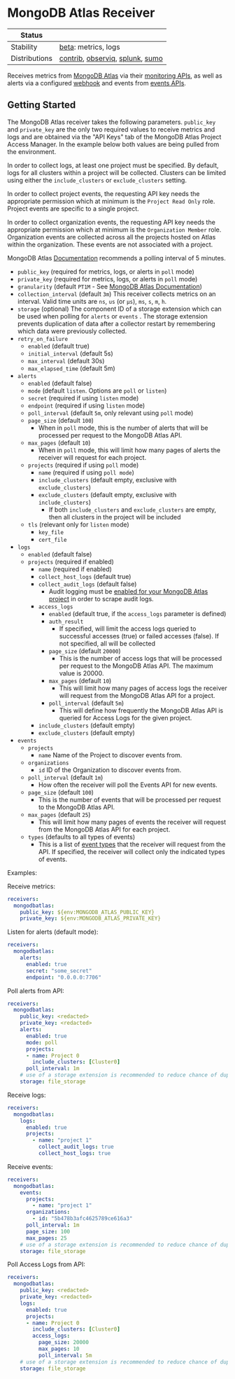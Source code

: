 # MongoDB Atlas Receiver

<!-- status autogenerated section -->
| Status        |           |
| ------------- |-----------|
| Stability     | [beta]: metrics, logs   |
| Distributions | [contrib], [observiq], [splunk], [sumo] |

[beta]: https://github.com/open-telemetry/opentelemetry-collector#beta
[contrib]: https://github.com/open-telemetry/opentelemetry-collector-releases/tree/main/distributions/otelcol-contrib
[observiq]: https://github.com/observIQ/observiq-otel-collector
[splunk]: https://github.com/signalfx/splunk-otel-collector
[sumo]: https://github.com/SumoLogic/sumologic-otel-collector
<!-- end autogenerated section -->

Receives metrics from [MongoDB Atlas](https://www.mongodb.com/cloud/atlas) 
via their [monitoring APIs](https://docs.atlas.mongodb.com/reference/api/monitoring-and-logs/),
as well as alerts via a configured [webhook](https://www.mongodb.com/docs/atlas/tutorial/third-party-service-integrations/)
and events from [events APIs](https://www.mongodb.com/docs/atlas/reference/api/events/).

## Getting Started

The MongoDB Atlas receiver takes the following parameters. `public_key` and 
`private_key` are the only two required values to receive metrics and logs and are obtained via the
"API Keys" tab of the MongoDB Atlas Project Access Manager. In the example
below both values are being pulled from the environment.

In order to collect logs, at least one project must be specified. By default, logs for all clusters within a project will be collected. Clusters can be limited using either the `include_clusters` or `exclude_clusters` setting.

In order to collect project events, the requesting API key needs the appropriate permission which at minimum is the `Project Read Only` role. Project events are specific to a single project.

In order to collect organization events, the requesting API key needs the appropriate permission which at minimum is the `Organization Member` role. Organization events are collected across all the projects hosted on Atlas within the organization. These events are not associated with a project.

MongoDB Atlas [Documentation](https://www.mongodb.com/docs/atlas/reference/api/logs/#logs) recommends a polling interval of 5 minutes.

- `public_key` (required for metrics, logs, or alerts in `poll` mode)
- `private_key` (required for metrics, logs, or alerts in `poll` mode)
- `granularity` (default `PT1M` - See [MongoDB Atlas Documentation](https://docs.atlas.mongodb.com/reference/api/process-measurements/))
- `collection_interval` (default `3m`) This receiver collects metrics on an interval. Valid time units are `ns`, `us` (or `µs`), `ms`, `s`, `m`, `h`.
- `storage` (optional) The component ID of a storage extension which can be used when polling for `alerts` or `events` . The storage extension prevents duplication of data after a collector restart by remembering which data were previously collected.
- `retry_on_failure`
  - `enabled` (default true)
  - `initial_interval` (default 5s)
  - `max_interval` (default 30s)
  - `max_elapsed_time` (default 5m)
- `alerts`
  - `enabled` (default false)
  - `mode` (default `listen`. Options are `poll` or `listen`)
  - `secret` (required if using `listen` mode)
  - `endpoint` (required if using `listen` mode)
  - `poll_interval` (default `5m`, only relevant using `poll` mode)
  - `page_size` (default `100`)
    - When in `poll` mode, this is the number of alerts that will be processed per request to the MongoDB Atlas API.
  - `max_pages` (default `10`)
    - When in `poll` mode, this will limit how many pages of alerts the receiver will request for each project.
  - `projects` (required if using `poll` mode)
    - `name` (required if using `poll mode`)
    - `include_clusters` (default empty, exclusive with `exclude_clusters`)
    - `exclude_clusters` (default empty, exclusive with `include_clusters`)
      - If both `include_clusters` and `exclude_clusters` are empty, then all clusters in the project will be included
  - `tls` (relevant only for `listen` mode)
    - `key_file`
    - `cert_file`
- `logs`
  - `enabled` (default false)
  - `projects` (required if enabled)
    - `name` (required if enabled)
    - `collect_host_logs` (default true)
    - `collect_audit_logs` (default false)
      - Audit logging must be [enabled for your MongoDB Atlas project](https://www.mongodb.com/docs/atlas/database-auditing/) in order to scrape audit logs.
    - `access_logs`
      - `enabled` (default true, if the `access_logs` parameter is defined)
      - `auth_result`
        - If specified, will limit the access logs queried to successful accesses (true) or failed accesses (false). If not specified, all will be collected
      - `page_size` (default `20000`)
        - This is the number of access logs that will be processed per request to the MongoDB Atlas API. The maximum value is 20000.
      - `max_pages` (default `10`)
        - This will limit how many pages of access logs the receiver will request from the MongoDB Atlas API for a project.
      - `poll_interval` (default `5m`)
        - This will define how frequently the MongoDB Atlas API is queried for Access Logs for the given project.
    - `include_clusters` (default empty)
    - `exclude_clusters` (default empty)
- `events`
  - `projects`
    - `name` Name of the Project to discover events from.
  - `organizations`
    - `id` ID of the Organization to discover events from.
  - `poll_interval` (default `1m`)
    - How often the receiver will poll the Events API for new events.
  - `page_size` (default `100`)
    - This is the number of events that will be processed per request to the MongoDB Atlas API.
  - `max_pages` (default `25`)
    - This will limit how many pages of events the receiver will request from the MongoDB Atlas API for each project.
  - `types` (defaults to all types of events)
    - This is a list of [event types](https://www.mongodb.com/docs/atlas/reference/api/events-orgs-get-all/#event-type-values) that the receiver will request from the API. If specified, the receiver will collect only the indicated types of events.

Examples:

Receive metrics:

```yaml
receivers:
  mongodbatlas:
    public_key: ${env:MONGODB_ATLAS_PUBLIC_KEY}
    private_key: ${env:MONGODB_ATLAS_PRIVATE_KEY}
```

Listen for alerts (default mode):

```yaml
receivers:
  mongodbatlas:
    alerts:
      enabled: true
      secret: "some_secret"
      endpoint: "0.0.0.0:7706"
```

Poll alerts from API:

```yaml
receivers:
  mongodbatlas:
    public_key: <redacted>
    private_key: <redacted>
    alerts:
      enabled: true
      mode: poll
      projects:
      - name: Project 0
        include_clusters: [Cluster0]
      poll_interval: 1m
    # use of a storage extension is recommended to reduce chance of duplicated alerts
    storage: file_storage
```

Receive logs:

```yaml
receivers:
  mongodbatlas:
    logs:
      enabled: true
      projects: 
        - name: "project 1"
          collect_audit_logs: true
          collect_host_logs: true
```

Receive events:

```yaml
receivers:
  mongodbatlas:
    events:
      projects:
        - name: "project 1"
      organizations:
        - id: "5b478b3afc4625789ce616a3"
      poll_interval: 1m
      page_size: 100
      max_pages: 25
    # use of a storage extension is recommended to reduce chance of duplicated events
    storage: file_storage
```

Poll Access Logs from API:

```yaml
receivers:
  mongodbatlas:
    public_key: <redacted>
    private_key: <redacted>
    logs:
      enabled: true
      projects:
      - name: Project 0
        include_clusters: [Cluster0]
        access_logs:
          page_size: 20000
          max_pages: 10
          poll_interval: 5m
    # use of a storage extension is recommended to reduce chance of duplicated access logs
    storage: file_storage
```
